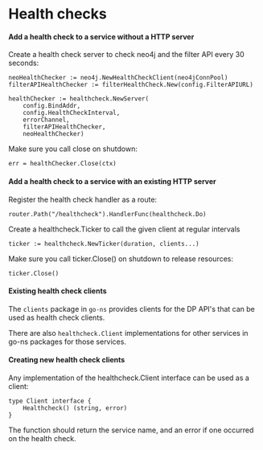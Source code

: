 Health checks
=============

#### Add a health check to a service without a HTTP server

Create a health check server to check neo4j and the filter API every 30 seconds:
```
neoHealthChecker := neo4j.NewHealthCheckClient(neo4jConnPool)
filterAPIHealthChecker := filterHealthCheck.New(config.FilterAPIURL)

healthChecker := healthcheck.NewServer(
    config.BindAddr,
    config.HealthCheckInterval,
    errorChannel,
    filterAPIHealthChecker,
    neoHealthChecker)
```

Make sure you call close on shutdown:

```
err = healthChecker.Close(ctx)
```

#### Add a health check to a service with an existing HTTP server

Register the health check handler as a route:
```
router.Path("/healthcheck").HandlerFunc(healthcheck.Do)
```

Create a healthcheck.Ticker to call the given client at regular intervals
```
ticker := healthcheck.NewTicker(duration, clients...)
```

Make sure you call ticker.Close() on shutdown to release resources:

```
ticker.Close()
```

#### Existing health check clients

The `clients` package in `go-ns` provides clients for the DP API's that can be used as health check clients.

There are also `healthcheck.Client` implementations for other services in go-ns packages for those services.

#### Creating new health check clients

Any implementation of the healthcheck.Client interface can be used as a client:
```
type Client interface {
	Healthcheck() (string, error)
}
```

The function should return the service name, and an error if one occurred on the health check.
